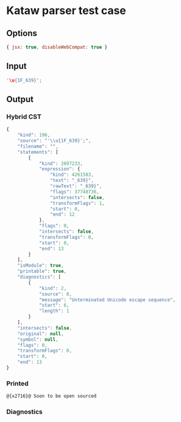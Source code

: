 # Kataw parser test case

## Options

`````js
{ jsx: true, disableWebCompat: true }
`````

## Input

`````js
'\u{1F_639}';
`````

## Output

### Hybrid CST


```javascript
{
    "kind": 196,
    "source": "'\\u{1F_639}';",
    "filename": "",
    "statements": [
        {
            "kind": 2097233,
            "expression": {
                "kind": 4261583,
                "text": "_639}",
                "rawText": "_639}",
                "flags": 37748736,
                "intersects": false,
                "transformFlags": 1,
                "start": 0,
                "end": 12
            },
            "flags": 0,
            "intersects": false,
            "transformFlags": 0,
            "start": 0,
            "end": 13
        }
    ],
    "isModule": true,
    "printable": true,
    "diagnostics": [
        {
            "kind": 2,
            "source": 0,
            "message": "Unterminated Unicode escape sequence",
            "start": 6,
            "length": 1
        }
    ],
    "intersects": false,
    "original": null,
    "symbol": null,
    "flags": 0,
    "transformFlags": 0,
    "start": 0,
    "end": 13
}
```

  
### Printed


```javascript
@{x2716}@ Soon to be open sourced
```

  
### Diagnostics


```javascript

```

